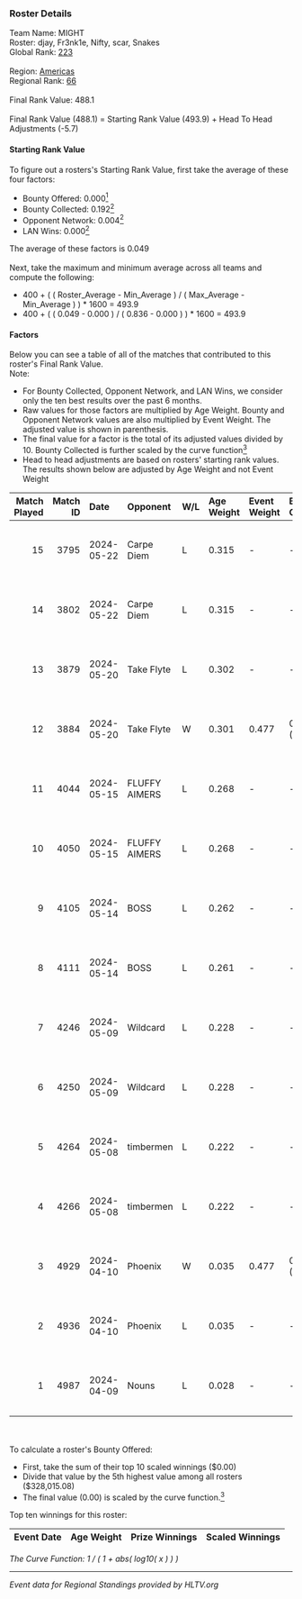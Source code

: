 ### Roster Details<br />
Team Name: MIGHT<br />
Roster: djay, Fr3nk1e, Nifty, scar, Snakes<br />
Global Rank: [223](../../standings_global_2024_10_02.md)<br />
<br />
Region: [Americas]( ../../standings_americas_2024_10_02.md)<br />
Regional Rank: [66]( ../../standings_americas_2024_10_02.md)<br />
<br />
Final Rank Value:  488.1<br />
<br />
Final Rank Value (488.1) = Starting Rank Value (493.9) + Head To Head Adjustments (-5.7)<br />

#### Starting Rank Value<br />
To figure out a rosters's Starting Rank Value, first take the average of these four factors:<br />
- Bounty Offered: 0.000[<sup>1</sup>](#table2)
- Bounty Collected: 0.192[<sup>2</sup>](#table1)
- Opponent Network: 0.004[<sup>2</sup>](#table1)
- LAN Wins: 0.000[<sup>2</sup>](#table1)

The average of these factors is 0.049<br />
<br />
Next, take the maximum and minimum average across all teams and compute the following:<br />
- 400 + ( ( Roster_Average - Min_Average ) / ( Max_Average - Min_Average ) ) * 1600 = 493.9
- 400 + ( ( 0.049 - 0.000 ) / ( 0.836 - 0.000 ) ) * 1600 = 493.9


#### Factors<br />
Below you can see a table of all of the matches that contributed to this roster's Final Rank Value.<br />
Note:<br />

- For Bounty Collected, Opponent Network, and LAN Wins, we consider only the ten best results over the past 6 months.
- Raw values for those factors are multiplied by Age Weight. Bounty and Opponent Network values are also multiplied by Event Weight. The adjusted value is shown in parenthesis.
- The final value for a factor is the total of its adjusted values divided by 10. Bounty Collected is further scaled by the curve function[<sup>3</sup>](#curveFunction)
- Head to head adjustments are based on rosters' starting rank values. The results shown below are adjusted by Age Weight and not Event Weight
<span id="table1"></span><br />


| Match Played | Match ID | Date       | Opponent      | W/L | Age Weight | Event Weight | Bounty Collected | Opponent Network | LAN Wins  | H2H Adj. | Roster                             |
| -: | -: | :- | :- | :- | :- | :- | :- | :- | :- | -: | :- |
|           15 |     3795 | 2024-05-22 | Carpe Diem    | L   | 0.315      | -            | -                | -                | -         |    -2.35 | djay, Fr3nk1e, Nifty, scar, Snakes |
|           14 |     3802 | 2024-05-22 | Carpe Diem    | L   | 0.315      | -            | -                | -                | -         |    -2.39 | djay, Fr3nk1e, Nifty, scar, Snakes |
|           13 |     3879 | 2024-05-20 | Take Flyte    | L   | 0.302      | -            | -                | -                | -         |    -1.68 | djay, Fr3nk1e, Nifty, scar, Snakes |
|           12 |     3884 | 2024-05-20 | Take Flyte    | W   | 0.301      | 0.477        | 0.004 (0.001)    | 0.261 (0.038)    | 0 (0.000) |     7.91 | djay, Fr3nk1e, Nifty, scar, Snakes |
|           11 |     4044 | 2024-05-15 | FLUFFY AIMERS | L   | 0.268      | -            | -                | -                | -         |    -1.59 | djay, Fr3nk1e, Nifty, scar, Snakes |
|           10 |     4050 | 2024-05-15 | FLUFFY AIMERS | L   | 0.268      | -            | -                | -                | -         |    -1.61 | djay, Fr3nk1e, Nifty, scar, Snakes |
|            9 |     4105 | 2024-05-14 | BOSS          | L   | 0.262      | -            | -                | -                | -         |    -1.47 | djay, Fr3nk1e, Nifty, scar, Snakes |
|            8 |     4111 | 2024-05-14 | BOSS          | L   | 0.261      | -            | -                | -                | -         |    -1.48 | djay, Fr3nk1e, Nifty, scar, Snakes |
|            7 |     4246 | 2024-05-09 | Wildcard      | L   | 0.228      | -            | -                | -                | -         |    -0.46 | djay, Fr3nk1e, Nifty, scar, Snakes |
|            6 |     4250 | 2024-05-09 | Wildcard      | L   | 0.228      | -            | -                | -                | -         |    -0.46 | djay, Fr3nk1e, Nifty, scar, Snakes |
|            5 |     4264 | 2024-05-08 | timbermen     | L   | 0.222      | -            | -                | -                | -         |    -0.32 | djay, Fr3nk1e, Nifty, scar, Snakes |
|            4 |     4266 | 2024-05-08 | timbermen     | L   | 0.222      | -            | -                | -                | -         |    -0.32 | djay, Fr3nk1e, Nifty, scar, Snakes |
|            3 |     4929 | 2024-04-10 | Phoenix       | W   | 0.035      | 0.477        | 0.002 (0.000)    | 0.167 (0.003)    | 0 (0.000) |     0.80 | danss, djay, Nifty, scar, Snakes   |
|            2 |     4936 | 2024-04-10 | Phoenix       | L   | 0.035      | -            | -                | -                | -         |    -0.30 | danss, djay, Nifty, scar, Snakes   |
|            1 |     4987 | 2024-04-09 | Nouns         | L   | 0.028      | -            | -                | -                | -         |    -0.03 | danss, djay, Nifty, scar, Snakes   |

<br />
<span id="table2"></span><br />
To calculate a roster's Bounty Offered:<br />

- First, take the sum of their top 10 scaled winnings ($0.00)
- Divide that value by the 5th highest value among all rosters ($328,015.08)
- The final value (0.00) is scaled by the curve function.[<sup>3</sup>](#curveFunction)

Top ten winnings for this roster:<br />

| Event Date | Age Weight | Prize Winnings | Scaled Winnings |
| :- | -: | :- | :- |


<span id="curveFunction"></span>_The Curve Function: 1 / ( 1 + abs( log10( x ) ) )_<br />

---
_Event data for Regional Standings provided by HLTV.org_<br />
